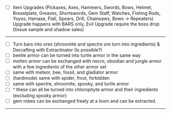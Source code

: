 - [ ]  Item Upgrades (Pickaxes, Axes, Hammers, Swords, Bows, Helmet, Breastplate, Greaves, Shortswords, Gem Staff, Watches, Fishing Rods, Yoyos, Hamaxe, Flail, Spears, Drill, Chainsaws, Bows → Repeaters) Upgrade happens with BARS only, Evil Upgrade require the boss drop (tissue sample and shadow sales)

---

- [ ]  Turn bars into ores (shroomite and spectre ore turn into ingredients) & Decrafting with Extractinator (Is possible?)
- [ ]  beetle armor can be turned into turtle armor in the same way
- [ ]  molten armor can be exchanged with necro, obsidian and jungle armor with a few ingredients of the other armor set
- [ ]  same with meteor, bee, fossil, and gladiator armor
- [ ]  (hardmode) same with spider, frost, forbidden
- [ ]  same with spectre, shroomite, spooky, and turtle armor
- [ ]  ^ these can all be turned into chlorophyte armor and their ingredients (excluding spooky armor)
- [ ]  gem robes can be exchanged freely at a loom and can be extracted.

---
